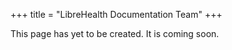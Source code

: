 +++
title = "LibreHealth Documentation Team"
+++

This page has yet to be created. It is coming soon.
